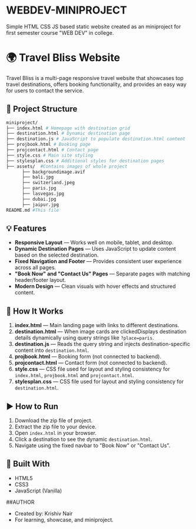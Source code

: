 # WEBDEV-MINIPROJECT
Simple HTML CSS JS based static website created as an miniproject for first semester course "WEB DEV" in college.

# 🌍 Travel Bliss Website

Travel Bliss is a multi-page responsive travel website that showcases top travel destinations, offers booking functionality, and provides an easy way for users to contact the service.

## 📁 Project Structure
```bash
miniproject/
├── index.html # Homepage with destination grid
├── destination.html # Dynamic destination page
├── destination.js # JavaScript to populate destination.html content
├── projbook.html # Booking page
├── projcontact.html # Contact page
├── style.css # Main site styling
├── stylesplan.css # Additional styles for destination pages
├── assets/  #Contains images of whole project
      ├── backgroundimage.avif
      ├── bali.jpg
      ├── switzerland.jpeg
      ├── paris.jpg
      ├── lasvegas.jpg
      ├── dubai.jpg
      ├── jaipur.jpg
README.md #This file
```
## 💡 Features

- **Responsive Layout** — Works well on mobile, tablet, and desktop.
- **Dynamic Destination Pages** — Uses JavaScript to update content based on the selected destination.
- **Fixed Navigation and Footer** — Provides consistent user experience across all pages.
- **"Book Now" and "Contact Us" Pages** — Separate pages with matching header/footer layout.
- **Modern Design** — Clean visuals with hover effects and structured content.

## 🔧 How It Works

1. **index.html** — Main landing page with links to different destinations.
2. **destination.html** — When image cards are clickedDisplays destination details dynamically using query strings like `?place=paris`. 
3. **destination.js** — Reads the query string and injects destination-specific content into `destination.html`.
4. **projbook.html** — Booking form (not connected to backend).
5. **projcontact.html** — Contact form (not connected to backend).
6. **style.css** — CSS file used for layout and styling consistency for `index.html`, `projbook.html` and `projcontact.html`.
7. **stylesplan.css** — CSS file used for layout and styling consistency for `destination.html`.

## ▶️ How to Run

1. Download the zip file of project.
2. Extract the zip file to your device.
3. Open `index.html` in your browser.
4. Click a destination to see the dynamic `destination.html`.
5. Navigate using the fixed navbar to "Book Now" or "Contact Us".

## 🧱 Built With

- HTML5
- CSS3
- JavaScript (Vanilla)

##AUTHOR
- Created by: Krishiv Nair  
- For learning, showcase, and miniproject.




